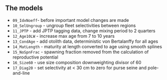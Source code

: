 ## The models

* `09_IdxNoeff`- before important model changes are made
* `10_SelUngroup` - ungroup fleet selectivities between regions
* `11_JPTP` - add JPTP tagging data, change mixing period to 2 quarters
* `12_Age10LW` - increase max age from 7 to 10 years
* `13_CondAge` - add otolith data, deterministic von Bertalanffy for all ages
* `14_MatLength` - maturity at length converted to age using smooth splines
* `15_NoSpnFrac` - spawning fraction removed from the calculation of reproductive potential
* `16_Size60` - use size composition downweighting divisor of 60
* `17_Diag20` - set selectivity at < 30 cm to zero for purse seine and pole-and-line

